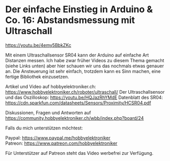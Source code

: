 # Der einfache Einstieg in Arduino & Co. 16: Abstandsmessung mit Ultraschall
 
https://youtu.be/4emy5BbkZKc

Mit einem Ultraschallsensor SR04 kann der Arduino auf einfache Art Distanzen messen. Ich habe zwar früher Videos zu diesem Thema gemacht (siehe Links unten) aber hier schauen wir uns das nochmals etwas genauer an. Die Ansteuerung ist sehr einfach, trotzdem kann es Sinn machen, eine fertige Bibliothek einzusetzen. 

Artikel und Video auf hobbyelektroniker.ch:  https://www.hobbyelektroniker.ch/roboter/ultraschall/
Der Ultraschallsensor und das Oszilloskop: https://youtu.be/HQJazRhYMdE
Datenblatt des SR04: https://cdn.sparkfun.com/datasheets/Sensors/Proximity/HCSR04.pdf

Diskussionen, Fragen und Antworten auf 
https://community.hobbyelektroniker.ch/wbb/index.php?board/24

Falls du mich unterstützen möchtest:

Paypal: https://www.paypal.me/hobbyelektroniker<br>
Patreon: https://www.patreon.com/hobbyelektroniker

Für Unterstützer auf Patreon steht das Video werbefrei zur Verfügung.



